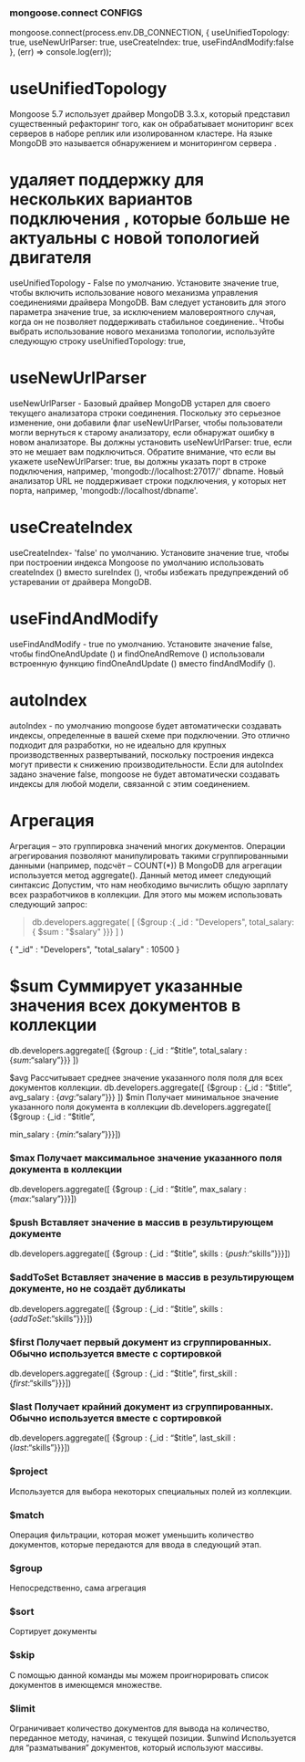 ### mongoose.connect CONFIGS

mongoose.connect(process.env.DB_CONNECTION, {
  useUnifiedTopology: true,
  useNewUrlParser: true,
  useCreateIndex: true,
  useFindAndModify:false
 },
 (err) => console.log(err));

# useUnifiedTopology

Mongoose 5.7 использует драйвер MongoDB 3.3.x, который представил существенный рефакторинг того, как он обрабатывает мониторинг всех серверов в наборе реплик или изолированном кластере. На языке MongoDB это называется обнаружением и мониторингом сервера .

# удаляет поддержку для нескольких вариантов подключения , которые больше не актуальны с новой топологией двигателя

useUnifiedTopology - False по умолчанию. Установите значение true, чтобы включить использование нового механизма управления соединениями драйвера MongoDB. Вам следует установить для этого параметра значение true, за исключением маловероятного случая, когда он не позволяет поддерживать стабильное соединение..
Чтобы выбрать использование нового механизма топологии, используйте следующую строку
useUnifiedTopology: true,

# useNewUrlParser

useNewUrlParser - Базовый драйвер MongoDB устарел для своего текущего анализатора строки соединения. Поскольку это серьезное изменение, они добавили флаг useNewUrlParser, чтобы пользователи могли вернуться к старому анализатору, если обнаружат ошибку в новом анализаторе. Вы должны установить useNewUrlParser: true, если это не мешает вам подключиться. Обратите внимание, что если вы укажете useNewUrlParser: true, вы должны указать порт в строке подключения, например, 'mongodb://localhost:27017/' dbname. Новый анализатор URL не поддерживает строки подключения, у которых нет порта, например, 'mongodb://localhost/dbname'.

# useCreateIndex

useCreateIndex- 'false' по умолчанию. Установите значение true, чтобы при построении индекса Mongoose по умолчанию использовать createIndex () вместо sureIndex (), чтобы избежать предупреждений об устаревании от драйвера MongoDB.

# useFindAndModify

useFindAndModify - true по умолчанию. Установите значение false, чтобы findOneAndUpdate () и findOneAndRemove () использовали встроенную функцию findOneAndUpdate () вместо findAndModify ().

# autoIndex

autoIndex - по умолчанию mongoose будет автоматически создавать индексы, определенные в вашей схеме при подключении. Это отлично подходит для разработки, но не идеально для крупных производственных развертываний, поскольку построения индекса могут привести к снижению производительности. Если для autoIndex задано значение false, mongoose не будет автоматически создавать индексы для любой модели, связанной с этим соединением.

# Агрегация

Агрегация – это группировка значений многих документов. Операции агрегирования позволяют манипулировать такими сгруппированными данными (например, подсчёт – COUNT(*))
В MongoDB для агрегации используется метод aggregate(). Данный метод имеет следующий синтаксис
Допустим, что нам необходимо вычислить общую зарплату всех разработчиков в коллекции. Для этого мы можем использовать следующий запрос:
> db.developers.aggregate( [ {$group :{ _id : "Developers", total_salary: { $sum : "$salary" }}} ] )

{ "_id" : "Developers", "total_salary" : 10500 }

# $sum Суммирует указанные значения всех документов в коллекции

db.developers.aggregate([
 {$group : {_id : “$title”,
 total_salary : {$sum : “$salary”}}}
 ])

$avg Рассчитывает среднее значение указанного поля поля для всех документов коллекции.
db.developers.aggregate([
 {$group : {_id : “$title”,
 avg_salary : {$avg : “$salary”}}}
 ])
$min Получает минимальное значение указанного поля документа в коллекции
db.developers.aggregate([
 {$group : {_id : “$title”,

 min_salary : {$min : “$salary”}}}])

### $max Получает максимальное значение указанного поля документа в коллекции

db.developers.aggregate([
 {$group : {_id : “$title”,
max_salary : {$max : “$salary”}}}])

### $push Вставляет значение в массив в результирующем документе

db.developers.aggregate([
 {$group : {_id : “$title”,
 skills : {$push: “$skills”}}}])

### $addToSet Вставляет значение в массив в результирующем документе, но не создаёт дубликаты

db.developers.aggregate([
 {$group : {_id : “$title”,
 skills : {$addToSet : “$skills”}}}])

### $first Получает первый документ из сгруппированных. Обычно используется вместе с сортировкой

db.developers.aggregate([
 {$group : {_id : “$title”,
 first_skill : {$first : “$skills”}}}])

### $last Получает крайний документ из сгруппированных. Обычно используется вместе с сортировкой

db.developers.aggregate([
 {$group : {_id : “$title”,
 last_skill : {$last : “$skills”}}}])

### $project

Используется для выбора некоторых специальных полей из коллекции.

### $match

Операция фильтрации, которая может уменьшить количество документов, которые передаются для ввода в следующий этап.

### $group

Непосредственно, сама агрегация

### $sort

Сортирует документы

### $skip

С помощью данной команды мы можем проигнорировать список документов в имеющемся множестве.

### $limit

Ограничивает количество документов для вывода на количество, переданное методу, начиная, с текущей позиции.
$unwind
Используется для “разматывания” документов, который используют массивы.

